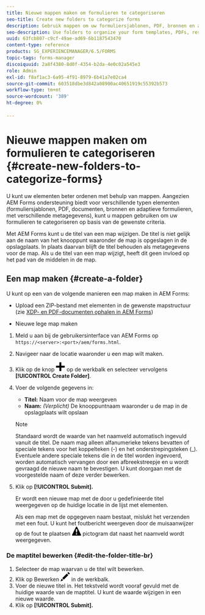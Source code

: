 ```yaml
---
title: Nieuwe mappen maken om formulieren te categoriseren
seo-title: Create new folders to categorize forms
description: Gebruik mappen om uw formuliersjablonen, PDF, bronnen en aangepaste formulieren te ordenen.
seo-description: Use folders to organize your form templates, PDFs, resources, and adaptive forms.
uuid: 63fcb807-c9cf-49ae-ad69-6b1187543470
content-type: reference
products: SG_EXPERIENCEMANAGER/6.5/FORMS
topic-tags: forms-manager
discoiquuid: 2a8f4380-8d0f-4354-b2da-4e0c02a545e3
role: Admin
exl-id: f8af1ac3-6a95-4f91-8979-6b41a7e02ca4
source-git-commit: 603518dbe3d842a08900ac40651919c55392b573
workflow-type: tm+mt
source-wordcount: '389'
ht-degree: 0%

---
```


# Nieuwe mappen maken om formulieren te categoriseren {#create-new-folders-to-categorize-forms}

U kunt uw elementen beter ordenen met behulp van mappen. Aangezien AEM Forms ondersteuning biedt voor verschillende typen elementen (formuliersjablonen, PDF, documenten, bronnen en adaptieve formulieren, met verschillende metagegevens), kunt u mappen gebruiken om uw formulieren te categoriseren op basis van de gewenste criteria.

Met AEM Forms kunt u de titel van een map wijzigen. De titel is niet gelijk aan de naam van het knooppunt waaronder de map is opgeslagen in de opslagplaats. In plaats daarvan blijft de titel behouden als metagegevens voor de map. Als u de titel van een map wijzigt, heeft dit geen invloed op het pad van de middelen in de map.

## Een map maken {#create-a-folder}

U kunt op een van de volgende manieren een map maken in AEM Forms:

* Upload een ZIP-bestand met elementen in de gewenste mapstructuur (zie [XDP- en PDF-documenten ophalen in AEM Forms](/help/forms/using/get-xdp-pdf-documents-aem.md))

* Nieuwe lege map maken

1. Meld u aan bij de gebruikersinterface van AEM Forms op `https://<server>:<port>/aem/forms.html`.
1. Navigeer naar de locatie waaronder u een map wilt maken.
1. Klik op de knop ![aem6forms_add](assets/aem6forms_add.png) op de werkbalk en selecteer vervolgens **[!UICONTROL Create Folder]**.

1. Voer de volgende gegevens in:

   * **Titel:** Naam voor de map weergeven
   * **Naam:** *(Verplicht)* De knooppuntnaam waaronder u de map in de opslagplaats wilt opslaan

   >[!NOTE]
   >
   >Standaard wordt de waarde van het naamveld automatisch ingevuld vanuit de titel. De naam mag alleen alfanumerieke tekens bevatten of speciale tekens voor het koppelteken (-) en het onderstrepingsteken (_). Eventuele andere speciale tekens die in de titel worden ingevoerd, worden automatisch vervangen door een afbreekstreepje en u wordt gevraagd de nieuwe naam te bevestigen. U kunt doorgaan met de voorgestelde naam of deze verder bewerken.

1. Klik op **[!UICONTROL Submit].**

   Er wordt een nieuwe map met de door u gedefinieerde titel weergegeven op de huidige locatie in de lijst met elementen.

   Als een map met de opgegeven naam bestaat, mislukt het verzenden met een fout. U kunt het foutbericht weergeven door de muisaanwijzer op de fout te plaatsen ![aem6forms_error_alert](assets/aem6forms_error_alert.png) pictogram dat naast het naamveld wordt weergegeven.

### De maptitel bewerken {#edit-the-folder-title-br}

1. Selecteer de map waarvan u de titel wilt bewerken.
1. Klik op Bewerken ![aem6forms_edit](assets/aem6forms_edit.png) in de werkbalk.
1. Voer de nieuwe titel in. Het tekstveld wordt vooraf gevuld met de huidige waarde van de maptitel. U kunt de waarde wijzigen in een nieuwe waarde.
1. Klik op **[!UICONTROL Submit].**
